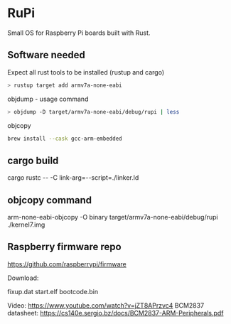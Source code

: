 # RuPi

Small OS for Raspberry Pi boards built with Rust.

## Software needed

Expect all rust tools to be installed (rustup and cargo)

```sh
> rustup target add armv7a-none-eabi
```

objdump - usage command

```sh
> objdump -D target/armv7a-none-eabi/debug/rupi | less
```

objcopy

```sh
brew install --cask gcc-arm-embedded
```

## cargo build

cargo rustc -- -C link-arg=--script=./linker.ld

## objcopy command

arm-none-eabi-objcopy -O binary target/armv7a-none-eabi/debug/rupi ./kernel7.img

## Raspberry firmware repo

https://github.com/raspberrypi/firmware

Download:

fixup.dat
start.elf
bootcode.bin



Video: https://www.youtube.com/watch?v=jZT8APrzvc4
BCM2837 datasheet: https://cs140e.sergio.bz/docs/BCM2837-ARM-Peripherals.pdf